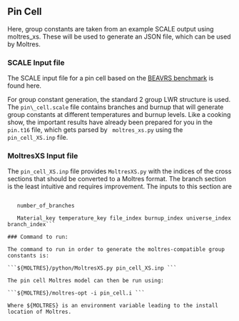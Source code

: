 ## Pin Cell

Here, group constants are taken from an example SCALE output using moltres_xs. 
These will be used to generate an JSON file, which can be used by Moltres. 


### SCALE Input file

The SCALE input file for a pin cell based on the 
[BEAVRS benchmark](https://crpg.mit.edu/research/beavrs) is found here.

For group constant generation, the standard 2 group LWR structure is used.
The `pin\_cell.scale` file contains branches and burnup that will generate group constants at different temperatures and burnup levels.
Like a cooking show, the important results have already been prepared for you in the `pin.t16` file, which
gets parsed by ``` moltres_xs.py``` using the `pin_cell_XS.inp` file.

### MoltresXS Input file

The `pin_cell_XS.inp` file provides `MoltresXS.py` with the indices of the cross sections that should be converted to a Moltres format.
The branch section is the least intuitive and requires improvement. The inputs to this section are

```[BRANCH]

   number_of_branches

   Material_key temperature_key file_index burnup_index universe_index branch_index```

### Command to run:

The command to run in order to generate the moltres-compatible group constants is:

```${MOLTRES}/python/MoltresXS.py pin_cell_XS.inp ```

The pin cell Moltres model can then be run using:

```${MOLTRES}/moltres-opt -i pin_cell.i ```

Where ${MOLTRES} is an environment variable leading to the install location of Moltres. 


